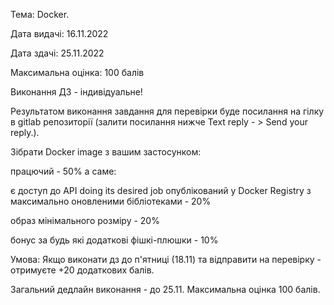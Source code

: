Тема: Docker.

Дата видачі: 16.11.2022

Дата здачі: 25.11.2022

Максимальна оцінка: 100 балів

Виконання ДЗ - індивідуальне!

Результатом виконання завдання для перевірки буде посилання на гілку в gitlab репозиторії (залити посилання нижче Text reply - > Send your reply.). 



Зібрати Docker image з вашим застосунком:

працючий - 50% а саме:

є доступ до API doing its desired job
опублікований у Docker Registry
з максимально оновленими бібліотеками - 20%

образ мінімального розміру - 20%

бонус за будь які додаткові фішкі-плюшки - 10%



Умова: Якщо виконати дз до п'ятниці (18.11) та відправити на перевірку - отримуєте +20 додаткових балів.

Загальний дедлайн виконання - до 25.11. Максимальна оцінка 100 балів.
